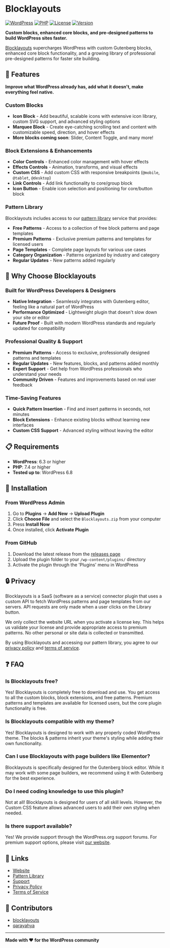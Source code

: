 # Blocklayouts

[![WordPress](https://img.shields.io/badge/WordPress-6.3%2B-blue.svg)](https://wordpress.org/)
[![PHP](https://img.shields.io/badge/PHP-7.4%2B-purple.svg)](https://php.net/)
[![License](https://img.shields.io/badge/License-GPL--2.0--or--later-green.svg)](https://www.gnu.org/licenses/gpl-2.0.html)
[![Version](https://img.shields.io/badge/Version-0.1.3-orange.svg)](https://github.com/blocklayouts/blocklayouts)

**Custom blocks, enhanced core blocks, and pre-designed patterns to build WordPress sites faster.**

[Blocklayouts](https://blocklayouts.com/) supercharges WordPress with custom Gutenberg blocks, enhanced core block functionality, and a growing library of professional pre-designed patterns for faster site building.

## 🚀 Features

**Improve what WordPress already has, add what it doesn't, make everything feel native.**

### Custom Blocks

- **Icon Block** - Add beautiful, scalable icons with extensive icon library, custom SVG support, and advanced styling options
- **Marquee Block** - Create eye-catching scrolling text and content with customizable speed, direction, and hover effects
- **More blocks coming soon**: Slider, Content Toggle, and many more!

### Block Extensions & Enhancements

- **Color Controls** - Enhanced color management with hover effects
- **Effects Controls** - Animation, transforms, and visual effects
- **Custom CSS** - Add custom CSS with responsive breakpoints (`@mobile`, `@tablet`, `@desktop`)
- **Link Controls** - Add link functionality to core/group block
- **Icon Button** - Enable icon selection and positioning for core/button block

### Pattern Library

Blocklayouts includes access to our [pattern library](https://blocklayouts.com/patterns) service that provides:

- **Free Patterns** - Access to a collection of free block patterns and page templates
- **Premium Patterns** - Exclusive premium patterns and templates for licensed users
- **Page Templates** - Complete page layouts for various use cases
- **Category Organization** - Patterns organized by industry and category
- **Regular Updates** - New patterns added regularly

## 🎯 Why Choose Blocklayouts

### Built for WordPress Developers & Designers

- **Native Integration** - Seamlessly integrates with Gutenberg editor, feeling like a natural part of WordPress
- **Performance Optimized** - Lightweight plugin that doesn't slow down your site or editor
- **Future Proof** - Built with modern WordPress standards and regularly updated for compatibility

### Professional Quality & Support

- **Premium Patterns** - Access to exclusive, professionally designed patterns and templates
- **Regular Updates** - New features, blocks, and patterns added monthly
- **Expert Support** - Get help from WordPress professionals who understand your needs
- **Community Driven** - Features and improvements based on real user feedback

### Time-Saving Features

- **Quick Pattern Insertion** - Find and insert patterns in seconds, not minutes
- **Block Extensions** - Enhance existing blocks without learning new interfaces
- **Custom CSS Support** - Advanced styling without leaving the editor

## 📋 Requirements

- **WordPress**: 6.3 or higher
- **PHP**: 7.4 or higher
- **Tested up to**: WordPress 6.8

## 🔧 Installation

### From WordPress Admin

1. Go to **Plugins** → **Add New** → **Upload Plugin**
2. Click **Choose File** and select the `Blocklayouts.zip` from your computer
3. Press **Install Now**
4. Once installed, click **Activate Plugin**

### From GitHub

1. Download the latest release from the [releases page](https://github.com/blocklayouts/blocklayouts/releases)
2. Upload the plugin folder to your `/wp-content/plugins/` directory
3. Activate the plugin through the 'Plugins' menu in WordPress

## 🔒 Privacy

Blocklayouts is a SaaS (software as a service) connector plugin that uses a custom API to fetch WordPress patterns and page templates from our servers. API requests are only made when a user clicks on the Library button.

We only collect the website URL when you activate a license key. This helps us validate your license and provide appropriate access to premium patterns. No other personal or site data is collected or transmitted.

By using Blocklayouts and accessing our pattern library, you agree to our [privacy policy](https://blocklayouts.com/privacy-policy/) and [terms of service](https://blocklayouts.com/terms-of-service/).

## ❓ FAQ

### Is Blocklayouts free?

Yes! Blocklayouts is completely free to download and use. You get access to all the custom blocks, block extensions, and free patterns. Premium patterns and templates are available for licensed users, but the core plugin functionality is free.

### Is Blocklayouts compatible with my theme?

Yes! Blocklayouts is designed to work with any properly coded WordPress theme. The blocks & patterns inherit your theme's styling while adding their own functionality.

### Can I use Blocklayouts with page builders like Elementor?

Blocklayouts is specifically designed for the Gutenberg block editor. While it may work with some page builders, we recommend using it with Gutenberg for the best experience.

### Do I need coding knowledge to use this plugin?

Not at all! Blocklayouts is designed for users of all skill levels. However, the Custom CSS feature allows advanced users to add their own styling when needed.

### Is there support available?

Yes! We provide support through the WordPress.org support forums. For premium support options, please visit [our website](https://blocklayouts.com/support/).

## 🔗 Links

- [Website](https://blocklayouts.com/)
- [Pattern Library](https://blocklayouts.com/patterns)
- [Support](https://blocklayouts.com/support/)
- [Privacy Policy](https://blocklayouts.com/privacy-policy/)
- [Terms of Service](https://blocklayouts.com/terms-of-service/)

## 👥 Contributors

- [blocklayouts](https://github.com/blocklayouts)
- [qarayahya](https://github.com/qarayahya)

---

**Made with ❤️ for the WordPress community**
